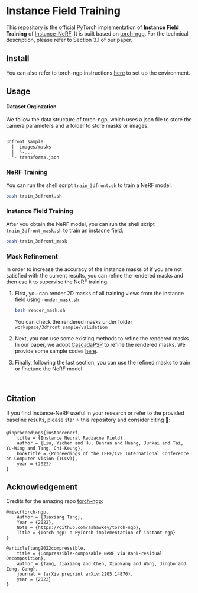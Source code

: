 # Instance Field Training



This repository is the official PyTorch implementation of **Instance Field Training** of [Instance-NeRF](https://github.com/lyclyc52/Instance_NeRF). It is built based on [torch-ngp](https://github.com/ashawkey/torch-ngp). For the  technical description, please refer to Section 3.1 of our paper.



## Install

You can also refer to torch-ngp instructions [here](https://github.com/ashawkey/torch-ngp#install) to set up the environment. 




## Usage

#### Dataset Orginzation

We follow the data structure of torch-ngp, which uses a json file to store the camera parameters and a folder to store masks or images.

```

3dfront_sample
  |- images/masks
  |  └-...
  └- transforms.json       

```



### NeRF Training

You can run the shell script `train_3dfront.sh` to train a NeRF model.

```bash
bash train_3dfront.sh
```



### Instance Field Training

After you obtain the NeRF model, you can run the shell script `train_3dfront_mask.sh` to train an instacne field.

```bash
bash train_3dfront_mask
```



### Mask Refinement

In order to increase the accuracy of the instance masks of if you are not satisfied with the current results, you can refine the rendered masks and then use it to supervise the NeRF training.

1. First, you can render 2D masks of all training views from the instance field using `render_mask.sh`

   ```bash
   bash render_mask.sh
   ```
   You can check the rendered masks under folder `workspace/3dfront_sample/validation`
   

2. Next, you can use some existing methods to refine the rendered masks. In our paper, we adopt [CascadaPSP](https://github.com/hkchengrex/CascadePSP) to refine the rendered masks. We provide some sample codes [here](./mask_refinement/CascadaPSP_refine.py). 
3. Finally, following the last section,  you can use the refined masks to train or finetune the NeRF model



​	





## Citation
If you find Instance-NeRF useful in your research or refer to the provided baseline results, please star :star: this repository and consider citing :pencil::
```
@inproceedings{instancenerf,
    title = {Instance Neural Radiacne Field},
    author = {Liu, Yichen and Hu, Benran and Huang, Junkai and Tai, Yu-Wing and Tang, Chi-Keung},
    booktitle = {Proceedings of the IEEE/CVF International Conference on Computer Vision (ICCV)},
    year = {2023}
}
```

## Acknowledgement

Credits for the amazing repo [torch-ngp](https://github.com/ashawkey/torch-ngp):

```
@misc{torch-ngp,
    Author = {Jiaxiang Tang},
    Year = {2022},
    Note = {https://github.com/ashawkey/torch-ngp},
    Title = {Torch-ngp: a PyTorch implementation of instant-ngp}
}

@article{tang2022compressible,
    title = {Compressible-composable NeRF via Rank-residual Decomposition},
    author = {Tang, Jiaxiang and Chen, Xiaokang and Wang, Jingbo and Zeng, Gang},
    journal = {arXiv preprint arXiv:2205.14870},
    year = {2022}
}
```

